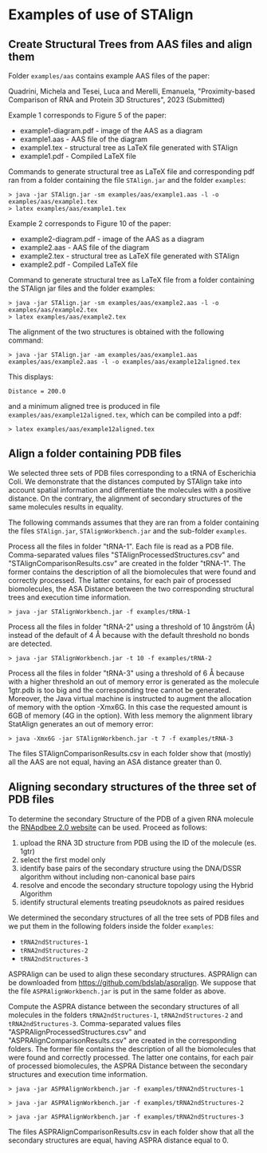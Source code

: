 # Examples of use of STAlign

## Create Structural Trees from AAS files and align them

Folder `examples/aas` contains example AAS files of the paper:

Quadrini, Michela and Tesei, Luca and Merelli, Emanuela, "Proximity-based 
Comparison of RNA and Protein 3D Structures", 2023 (Submitted)

Example 1 corresponds to Figure 5 of the paper:
  * example1-diagram.pdf - image of the AAS as a diagram
  * example1.aas - AAS file of the diagram
  * example1.tex - structural tree as LaTeX file generated with STAlign
  * example1.pdf - Compiled LaTeX file
  
Commands to generate structural tree as LaTeX file and corresponding pdf ran 
from a folder containing the file `STAlign.jar` and the folder `examples`:

	> java -jar STAlign.jar -sm examples/aas/example1.aas -l -o examples/aas/example1.tex
	> latex examples/aas/example1.tex

Example 2 corresponds to Figure 10 of the paper:
  * example2-diagram.pdf - image of the AAS as a diagram
  * example2.aas - AAS file of the diagram
  * example2.tex - structural tree as LaTeX file generated with STAlign
  * example2.pdf - Compiled LaTeX file
  
Command to generate structural tree as LaTeX file from a folder containing the 
STAlign jar files and the folder examples:

	> java -jar STAlign.jar -sm examples/aas/example2.aas -l -o examples/aas/example2.tex
	> latex examples/aas/example2.tex

The alignment of the two structures is obtained with the following command:

	> java -jar STAlign.jar -am examples/aas/example1.aas examples/aas/example2.aas -l -o examples/aas/example12aligned.tex
	
This displays:

	Distance = 200.0

and a minimum aligned tree is produced in file `examples/aas/example12aligned.tex`, which can be compiled into a pdf:

	> latex examples/aas/example12aligned.tex
	
## Align a folder containing PDB files

We selected three sets of PDB files corresponding to a tRNA of Escherichia Coli. 
We demonstrate that the distances computed by STAlign take into account spatial
information and differentiate the molecules with a positive distance. On the 
contrary, the alignment of secondary structures of the same molecules results in 
equality. 

The following commands assumes that they are ran from a folder containing the files 
`STAlign.jar`, `STAlignWorkbench.jar` and the sub-folder `examples`.

Process all the files in folder "tRNA-1". Each file is read as a PDB file. 
Comma-separated values files "STAlignProcessedStructures.csv" and 
"STAlignComparisonResults.csv" are created in the folder "tRNA-1". The former 
contains the description of all the biomolecules that were found and correctly 
processed. The latter contains, for each pair of processed biomolecules, the ASA 
Distance between the two corresponding structural trees and execution time 
information.

	> java -jar STAlignWorkbench.jar -f examples/tRNA-1

Process all the files in folder "tRNA-2" using a threshold of 10 ångström (Å) 
instead of the default of 4 Å because with the default threshold no bonds are detected.

	> java -jar STAlignWorkbench.jar -t 10 -f examples/tRNA-2       

Process all the files in folder "tRNA-3" using a threshold of 6 Å because with
a higher threshold an out of memory error is generated as the molecule 1gtr.pdb 
is too big and the corresponding tree cannot be generated. Moreover, the Java 
virtual machine is instructed to augment the allocation of memory with the 
option -Xmx6G. In this case the requested amount is 6GB of memory (4G in the 
option). With less memory the alignment library StatAlign generates an out of 
memory error:

	> java -Xmx6G -jar STAlignWorkbench.jar -t 7 -f examples/tRNA-3

The files STAlignComparisonResults.csv in each folder show that (mostly) all 
the AAS are not equal, having an ASA distance greater than 0.

## Aligning secondary structures of the three set of PDB files

To determine the secondary Structure of the PDB of a given RNA molecule  
the [RNApdbee 2.0 website](http://rnapdbee.cs.put.poznan.pl) can be used. 
Proceed as follows:

1.	upload the RNA 3D structure from PDB using the ID of the molecule (es. 1gtr)
2.	select the first model only 
3.	identify base pairs of the secondary structure using the DNA/DSSR algorithm 
without including non-canonical base pairs 
4.	resolve and encode the secondary structure topology using the Hybrid Algorithm
5.	identify structural elements treating pseudoknots as paired residues

We determined the secondary structures of all the tree sets of PDB files and we 
put them in the following folders inside the folder `examples`:
  * `tRNA2ndStructures-1` 
  * `tRNA2ndStructures-2`
  * `tRNA2ndStructures-3`

ASPRAlign can be used to align these secondary structures. ASPRAlign can be 
downloaded from <https://github.com/bdslab/aspralign>. We suppose that the file
`ASPRAlignWorkbench.jar` is put in the same folder as above. 

Compute the ASPRA distance between the secondary structures of all molecules in the
folders `tRNA2ndStructures-1`, `tRNA2ndStructures-2` and `tRNA2ndStructures-3`. 
Comma-separated values files "ASPRAlignProcessedStructures.csv" and 
"ASPRAlignComparisonResults.csv" are created in the corresponding folders. 
The former file contains the description of all the biomolecules that were found and 
correctly processed. The latter one contains, for each pair of processed biomolecules, 
the ASPRA Distance between the secondary structures and execution time information.

	> java -jar ASPRAlignWorkbench.jar -f examples/tRNA2ndStructures-1

	> java -jar ASPRAlignWorkbench.jar -f examples/tRNA2ndStructures-2
	
	> java -jar ASPRAlignWorkbench.jar -f examples/tRNA2ndStructures-3

The files ASPRAlignComparisonResults.csv in each folder show that all 
the secondary structures are equal, having ASPRA distance equal to 0.
